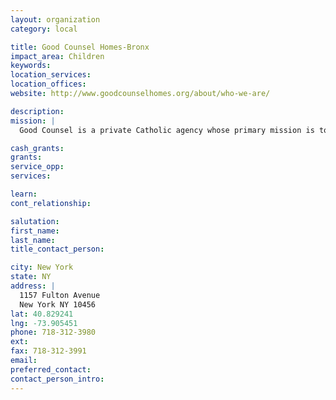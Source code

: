 ```yaml
---
layout: organization
category: local

title: Good Counsel Homes-Bronx
impact_area: Children
keywords: 
location_services: 
location_offices: 
website: http://www.goodcounselhomes.org/about/who-we-are/

description: 
mission: |
  Good Counsel is a private Catholic agency whose primary mission is to help homeless pregnant women by providing a loving family environment in a safe and secure shelter. Begun in 1985 by Fr. Benedict Groeschel and Chris Bell, both leaders in the pro-life movement, Good Counsel has grown to five homes in the New York greater metropolitan area.

cash_grants: 
grants: 
service_opp: 
services: 

learn: 
cont_relationship: 

salutation: 
first_name: 
last_name: 
title_contact_person: 

city: New York
state: NY
address: |
  1157 Fulton Avenue  
  New York NY 10456
lat: 40.829241
lng: -73.905451
phone: 718-312-3980
ext: 
fax: 718-312-3991
email: 
preferred_contact: 
contact_person_intro: 
---
```

